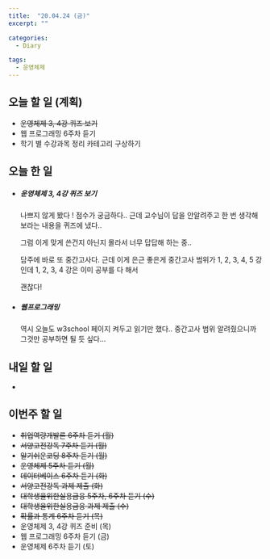 ```yaml
---
title:  "20.04.24 (금)"
excerpt: ""

categories:
  - Diary

tags:
  - 운영체제
---
```


## 오늘 할 일 (계획)

- ~~운영체제 3, 4강 퀴즈 보기~~
- 웹 프로그래밍 6주차 듣기
- 학기 별 수강과목 정리 카테고리 구상하기


## 오늘 한 일

- ##### 운영체제 3, 4강 퀴즈 보기

  나쁘지 않게 봤다 ! 점수가 궁금하다.. 근데 교수님이 답을 안알려주고 한 번 생각해 보라는 내용을 퀴즈에 냈다..

  그럼 이게 맞게 쓴건지 아닌지 몰라서 너무 답답해 하는 중..

  담주에 바로 또 중간고사다. 근데 이게 은근 좋은게 중간고사 범위가 1, 2, 3, 4, 5 강인데 1, 2, 3, 4 강은 이미 공부를 다 해서

  괜찮다!

- ##### 웹프로그래밍

  역시 오늘도 w3school 페이지 켜두고 읽기만 했다.. 중간고사 범위 알려줬으니까 그것만 공부하면 될 듯 싶다...



## 내일 할 일

- 


## 이번주 할 일

- ~~취업역량개발론 6주차 듣기 (월)~~
- ~~서양고전강독 7주차 듣기 (월)~~
- ~~알기쉬운코딩 8주차 듣기 (월)~~
- ~~운영체제 5주차 듣기 (월)~~
- ~~데이터베이스 6주차 듣기 (화)~~
- ~~서양고전강독 과제 제출 (화)~~
- ~~대학생을위한실용금융 5주차, 6주차 듣기 (수)~~
- ~~대학생을위한실용금융 과제 제출 (수)~~
- ~~확률과 통계 6주차 듣기 (목)~~
- 운영체제 3, 4강 퀴즈 준비 (목)
- 웹 프로그래밍 6주차 듣기 (금)
- 운영체제 6주차 듣기 (토)